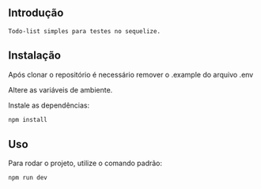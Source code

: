 ## Introdução

```
Todo-list simples para testes no sequelize.
```

## Instalação

Após clonar o repositório é necessário remover o .example do arquivo .env

Altere as variáveis de ambiente.

Instale as dependências:

```bash
npm install
```

## Uso

Para rodar o projeto, utilize o comando padrão:

```bash
npm run dev
```
